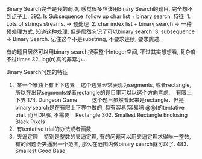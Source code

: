 Binary Search完全是我的弱项, 感觉很多应该用Binary Search的题目, 完全想不到点子上.
  392. Is Subsequence
  follow up
  char list + binary search
  特征
  1. Lots of strings streams. -> 预处理
  2. char index list + binary search -> 一种预处理方式, 知道这种处理, 但是居然忘记了可以binary search
  3. subsequence -> Binary Search. 记住这个不是substring, 不要求连续, 要求跳过. 
 
 
 有的题目居然可以用binary search搜索整个Integer空间, 不过其实想想看, 复杂度不过times 32, log(n)真的非常小...

Binary Search问题的特征
1.  某一个唯独上有上下边界
    这个边界经常表现为segments, 或者rectangle, 所以在出现segments或者rectangle的题目里可以以这个方向考虑.
    有限上下界
      174. Dungeon Game
          这个题目虽然看起来是rectangle，但是binary search是在有限上下界中做的, 具有容易(容易吗 @@)的tentative trial. 而且DP解, 不需要
    Rectangle
      302. Smallest Rectangle Enclosing Black Pixels
2.  有tentative trial的办法或者函数
3.  夹逼定理
    特别是整数的夹逼定理, 有的问题可以用夹逼定理求得唯一整数, 有的问题会夹逼出一个范围, 那么在范围内做binary search就可以了.
      483. Smallest Good Base
